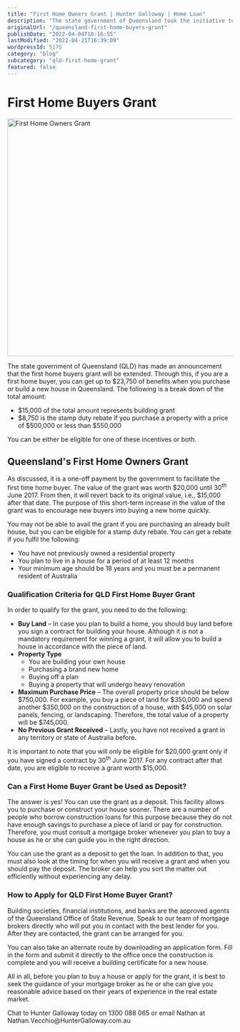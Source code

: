 ```yaml
---
title: "First Home Owners Grant | Hunter Galloway | Home Loan"
description: "The state government of Queensland took the initiative to assist first buyers in getting first home buyers grant quickly. Visit Hunter Galloway's website."
originalUrl: "/queensland-first-home-buyers-grant"
publishDate: "2022-04-04T10:16:55"
lastModified: "2022-04-21T16:39:09"
wordpressId: 5175
category: "blog"
subcategory: "qld-first-home-grant"
featured: false
---
```


<h1>First Home Buyers Grant</h1>

<p><script type="application/ld+json">{ "@context": "http://schema.org/", "@type": "Service", "serviceType": "First Home Buyers Grant", "provider": { "@type": "FinancialService", "name": "Hunter Galloway", "image": "https://www.huntergalloway.com.au/wp-content/uploads/2017/08/hunter-galloway-mortgage-brokers.png", "telephone": "1300 088 065", "priceRange": "Free Assessment", "address": { "@type": "PostalAddress", "streetAddress": "3A/70 Prospect Terrace", "addressLocality": "Kelvin Grove", "addressRegion": "Queensland", "postalCode": "QLD 4059" } }, "areaServed": { "@type": "State", "name": "Queensland" }, "aggregateRating": { "@type": "AggregateRating", "ratingValue": "5.0", "reviewCount": "89", "url": "https://www.huntergalloway.com.au/contact/" }, "url": "https://www.huntergalloway.com.au/queensland-first-home-buyers-grant/"}</script><script type="application/ld+json">{ "@context": "http://schema.org", "@type": "FinancialService", "name": "Hunter Galloway", "url": "https://www.huntergalloway.com.au/", "logo": "https://www.huntergalloway.com.au/wp-content/uploads/2017/08/hunter-galloway-mortgage-brokers.png", "image": "https://www.huntergalloway.com.au/wp-content/uploads/2017/08/hunter-galloway-mortgage-brokers.png", "telephone": "1300 088 065", "priceRange": "Free Assessment", "address": { "@type": "PostalAddress", "streetAddress": "3A/70 Prospect Terrace", "addressLocality": "Kelvin Grove", "addressRegion": "Queensland", "postalCode": "QLD 4059" }, "hasMap": "https://www.google.com/maps/place/Mortgage+Broker+Brisbane+-+Hunter+Galloway/@-27.4509841,153.0104807,15z/data=!4m5!3m4!1s0x0:0xfddf27dad5e4a55f!8m2!3d-27.4509841!4d153.0104807", "geo": { "@type": "GeoCoordinates", "latitude": "-27.4509841", "longitude": "153.0104807" }, "aggregateRating": { "@type": "AggregateRating", "ratingValue": "5.0", "reviewCount": "89", "url": "https://www.huntergalloway.com.au/contact/" }, "openingHours": , "sameAs": }</script><img loading="lazy" decoding="async" class="aligncenter size-full wp-image-7976" src="https://www.huntergalloway.com.au/wp-content/uploads/2018/06/First-Home-Owners-Grant.jpg" alt="First Home Owners Grant" width="800" height="532" /></p> <p>The state government of Queensland (QLD) has made an announcement that the first home buyers grant will be extended. Through this, if you are a first home buyer, you can get up to $23,750 of benefits when you purchase or build a new house in Queensland. The following is a break down of the total amount:</p> <ul> <li>$15,000 of the total amount represents building grant</li> <li>$8,750 is the stamp duty rebate if you purchase a property with a price of $500,000 or less than $550,000</li> </ul> <p>You can be either be eligible for one of these incentives or both.</p> <h2>Queensland's First Home Owners Grant</h2> <p>As discussed, it is a one-off payment by the government to facilitate the first time home buyer. The value of the grant was worth $20,000 until 30<sup>th</sup> June 2017. From then, it will revert back to its original value, i.e., $15,000 after that date. The purpose of this short-term increase in the value of the grant was to encourage new buyers into buying a new home quickly.</p> <p>You may not be able to avail the grant if you are purchasing an already built house, but you can be eligible for a stamp duty rebate. You can get a rebate if you fulfil the following:</p> <ul> <li>You have not previously owned a residential property</li> <li>You plan to live in a house for a period of at least 12 months</li> <li>Your minimum age should be 18 years and you must be a permanent resident of Australia</li> </ul> <h3><strong>Qualification Criteria for QLD First Home Buyer Grant</strong></h3> <p>In order to qualify for the grant, you need to do the following:</p> <ul> <li><strong>Buy Land</strong> – In case you plan to build a home, you should buy land before you sign a contract for building your house. Although it is not a mandatory requirement for winning a grant, it will allow you to build a house in accordance with the piece of land.</li> <li><strong>Property Type</strong> <ul> <li>You are building your own house</li> <li>Purchasing a brand new home</li> <li>Buying off a plan</li> <li>Buying a property that will undergo heavy renovation</li> </ul> </li> <li><strong>Maximum Purchase Price</strong> – The overall property price should be below $750,000. For example, you buy a piece of land for $350,000 and spend another $350,000 on the construction of a house, with $45,000 on solar panels, fencing, or landscaping. Therefore, the total value of a property will be $745,000.</li> <li><strong>No Previous Grant Received</strong> – Lastly, you have not received a grant in any territory or state of Australia before.</li> </ul> <p>It is important to note that you will only be eligible for $20,000 grant only if you have signed a contract by 30<sup>th</sup> June 2017. For any contract after that date, you are eligible to receive a grant worth $15,000.</p> <h3><strong>Can a First Home Buyer Grant be Used as Deposit?</strong></h3> <p>The answer is yes! You can use the grant as a deposit. This facility allows you to purchase or construct your house sooner. There are a number of people who borrow construction loans for this purpose because they do not have enough savings to purchase a piece of land or pay for construction. Therefore, you must consult a mortgage broker whenever you plan to buy a house as he or she can guide you in the right direction.</p> <p>You can use the grant as a deposit to get the loan. In addition to that, you must also look at the timing for when you will receive a grant and when you should pay the deposit. The broker can help you sort the matter out efficiently without experiencing any delay.</p> <h3><strong>How to Apply for QLD First Home Buyer Grant?</strong></h3> <p>Building societies, financial institutions, and banks are the approved agents of the Queensland Office of State Revenue. Speak to our team of mortgage brokers directly who will put you in contact with the best lender for you. After they are contacted, the grant can be arranged for you.</p> <p>You can also take an alternate route by downloading an application form. Fill in the form and submit it directly to the office once the construction is complete and you will receive a building certificate for a new house.</p> <p>All in all, before you plan to buy a house or apply for the grant, it is best to seek the guidance of your mortgage broker as he or she can give you reasonable advice based on their years of experience in the real estate market.</p> <p>Chat to Hunter Galloway today on 1300 088 065 or email Nathan at Nathan.Vecchio@HunterGalloway.com.au<br /> </p>
